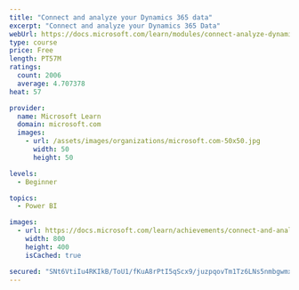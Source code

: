 ```yaml
---
title: "Connect and analyze your Dynamics 365 data​"
excerpt: "Connect and analyze your Dynamics 365 Data​"
webUrl: https://docs.microsoft.com/learn/modules/connect-analyze-dynamics-365-data/
type: course
price: Free
length: PT57M
ratings:
  count: 2006
  average: 4.707378
heat: 57

provider:
  name: Microsoft Learn
  domain: microsoft.com
  images:
    - url: /assets/images/organizations/microsoft.com-50x50.jpg
      width: 50
      height: 50

levels:
  - Beginner

topics:
  - Power BI

images:
  - url: https://docs.microsoft.com/learn/achievements/connect-and-analyze-your-microsoft-dynamics-365-data-social.png
    width: 800
    height: 400
    isCached: true

secured: "SNt6VtiIu4RKIkB/ToU1/fKuA8rPtI5qScx9/juzpqovTm1Tz6LNs5nmbgwmx8RDn5v3Pxu495B77+aSUd01kk1PeMA1hJifXAc6sIlQMbt7LivZncQwONiqQMDRu7brfcD3BQA+ZqP19i6VvkH7Kh+EqBDmwS+h37asRnHOzHxRebFe/fYnJblKLX5oWzQbvVlJtkGhNB7suhv0zI/t2RxY0rlP929w6i/pxPNEwe74CWsb/UdllZOfpPBYejIIhnt5aNsQEHJQoC7MvAkaF5Nfr7EIp6MvcEUtpuz7SRWg5o4982DYsUm4FknZH4m349Y1jtDHqoWZtUdb/SIvSKGksjjiVvNCrt7xQptZmXJyBlL3CmLCPBbg3wN9UaPtljrgvcMHHr8/PU1iERQ/2Rv/XZyT6y9/psfnv44iIe0=;cKaDZmLw3LKF1nkm9MNNMA=="
---
```


